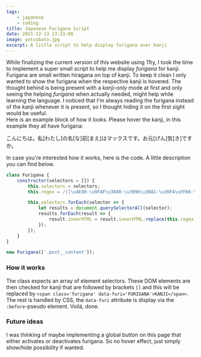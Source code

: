 ```yaml
---
tags:
    - japanese
    - coding
title: Japanese Furigana Script
date: 2021-12-13 13:23:00
image: yotsubato.jpg
excerpt: A little script to help display furigana over kanji
---
```


While finalizing the current version of this website using 11ty, I took the time to implement a super small script to help me display *furigana* for kanji. Furigana are small written hiragana on top of kanji. To keep it clean I only wanted to show the furigana when the respective kanji is hovered. The thought behind is being present with a *kanji-only* mode at first and only seeing the helping *furigana* when actually needed, might help while learning the language. I noticed that I'm always reading the furigana instead of the kanji whenever it is present, so I thought hiding it on the first sight would be useful.  
Here is an example block of how it looks. Please hover the kanji, in this example they all have furigana:

<p class="jp">
    こんにちは。私[わたし]の名[な]前[まえ]はマックスです。お元[げん]気[き]ですか。
</p>

In case you're interested how it works, here is the code. A little description you can find below.

```javascript
class Furigana {
    constructor(selectors = []) {
        this.selectors = selectors;
        this.regex = /([\u4E00-\u9FAF\u3040-\u3096\u30A1-\u30FA\uFF66-\uFF9D\u31F0-\u31FF]{1})\[(.*?)\]/g;

        this.selectors.forEach(selector => {
            let results = document.querySelectorAll(selector);
            results.forEach(result => {
                result.innerHTML = result.innerHTML.replace(this.regex, "<span class='furigana' data-furi='$2'>$1</span>");
            });
        });
    }
}

new Furigana(['.post__content']);
```

### How it works

The class expects an array of element selectors. These DOM elements are then checked for kanji that are followed by brackets `[]` and this will be replaced by `<span class='furigana' data-furi='FURIGANA'>KANJI</span>`. The rest is handled by CSS, the `data-furi` attribute is display via the `:before`-pseudo element. Voilá, done.

### Future ideas

I was thinking of maybe implementing a global button on this page that either activates or deactivates furigana. So no hover effect, just simply show/hide possibility if wanted.
